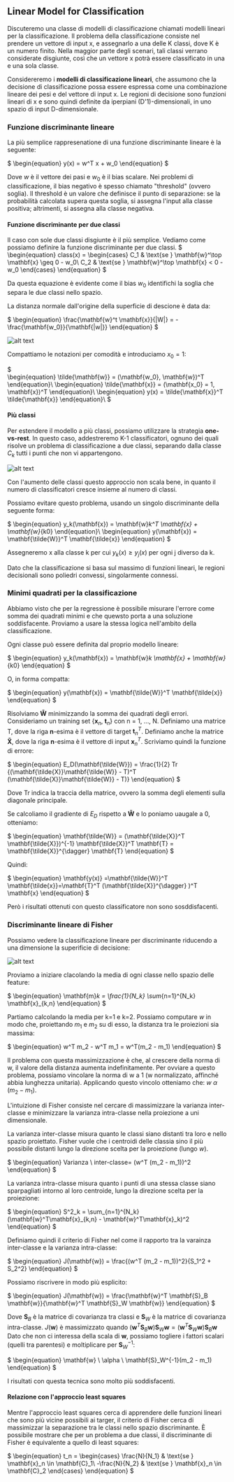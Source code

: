 ## Linear Model for Classification

Discuteremo una classe di modelli di classificazione chiamati modelli lineari per la classificazione. Il problema della classificazione consiste nel prendere un vettore di input x, e assegnarlo a una delle K classi, dove K è un numero finito. Nella maggior parte degli scenari, tali classi verrano considerate disgiunte, così che un vettore x potrà essere classificato in una e una sola classe.

Considereremo i **modelli di classificazione lineari**, che assumono che la decisione di classificazione possa essere espressa come una combinazione lineare dei pesi e del vettore di input x. Le regioni di decisione sono funzioni lineari di x e sono quindi definite da iperpiani (D'1)-dimensionali, in uno spazio di input D-dimensionale.

### Funzione discriminante lineare

La più semplice rappresenatione di una funzione discriminante lineare è la seguente:

$
\begin{equation}
y(x) = w^T x + w_0
\end{equation}
$

Dove $w$ è il vettore dei pasi e $w_0$ è il bias scalare. Nei problemi di classificazione, il bias negativo è spesso chiamato "threshold" (ovvero soglia). Il threshold è un valore che definisce il punto di separazione: se la probabilità calcolata supera questa soglia, si assegna l'input alla classe positiva; altrimenti, si assegna alla classe negativa.

#### Funzione discriminante per due classi

Il caso con sole due classi disgiunte è il più semplice. Vediamo come possiamo definire la funzione discriminante per due classi.
$
\begin{equation}
class(x) =
\begin{cases}
C_1 & \text{se } \mathbf{w}^\top \mathbf{x}  \geq 0 - w_0\\
C_2 & \text{se } \mathbf{w}^\top \mathbf{x}  < 0 - w_0
\end{cases}
\end{equation}
$

Da questa equazione è evidente come il bias $w_0$ identifichi la soglia che separa le due classi nello spazio.

La distanza normale dall'origine della superficie di descione è data da:

$
\begin{equation}
\frac{\mathbf{w}^t \mathbf{x}}{\|W\|} = -\frac{\mathbf{w_0}}{\mathbf{\|w\|}}
\end{equation}
$

![alt text](normalDistance.png "normal distance")

Compattiamo le notazioni per comodità e introduciamo $x_0 = 1$:

$  
\begin{equation}
\tilde{\mathbf{w}} = (\mathbf{w_0}, \mathbf{w})^T
\end{equation}\\
\begin{equation}
\tilde{\mathbf{x}} = (\mathbf{x_0} = 1, \mathbf{x})^T
\end{equation}\\
\begin{equation}
y(x) = \tilde{\mathbf{x}}^T \tilde{\mathbf{x}}
\end{equation}\\
$

#### Più classi

Per estendere il modello a più classi, possiamo utilizzare la strategia **one-vs-rest**. In questo caso, addestreremo K-1 classificatori, ognuno dei quali risolve un problema di classificazione a due classi, separando dalla classe $C_k$ tutti i punti che non vi appartengono.

![alt text](oneVSRest.png "one-vs-rest")

Con l'aumento delle classi questo approccio non scala bene, in quanto il numero di classificatori cresce insieme al numero di classi.

Possiamo evitare questo problema, usando un singolo discriminante della seguente forma:

$
\begin{equation}
y_k(\mathbf{x}) = \mathbf{w}_k^T \mathbf{x} + \mathbf{w}_{k0}
\end{equation}\\
\begin{equation}
y(\mathbf{x}) = \mathbf{\tilde{W}}^T \mathbf{\tilde{x}}
\end{equation}
$

Assegneremo x alla classe k per cui $y_k(x) \geq y_j(x)$ per ogni j diverso da k.

Dato che la classificazione si basa sul massimo di funzioni lineari, le regioni decisionali sono poliedri convessi, singolarmente connessi.

### Minimi quadrati per la classificazione

Abbiamo visto che per la regressione è possibile misurare l'errore come somma dei quadrati minimi e che quewsto porta a una soluzione soddisfacente.
Proviamo a usare la stessa logica nell'ambito della classificazione.

Ogni classe può essere definita dal proprio modello lineare:

$
\begin{equation}
y_k(\mathbf{x}) = \mathbf{w}_k \mathbf{x} + \mathbf{w}_{k0}
\end{equation}
$

O, in forma compatta:

$
\begin{equation}
y(\mathbf{x}) = \mathbf{\tilde{W}}^T \mathbf{\tilde{x}}
\end{equation}
$

Risolviamo $\mathbf{\tilde{W}}$ minimizzando la somma dei quadrati degli errori. Consideriamo un training set {$\mathbf{x}_n$, $\mathbf{t}_n$} con n = 1, ..., N.
Definiamo una matrice T, dove la riga $\mathbf{n}$-esima è il vettore di target $\mathbf{t}^T_n$.
Definiamo anche la matrice $\mathbf{\tilde{X}}$, dove la riga $\mathbf{n}$-esima è il vettore di input $\mathbf{x}^T_n$.
Scriviamo quindi la funzione di errore:

$
\begin{equation}
E_D(\mathbf{\tilde{W}}) = \frac{1}{2} Tr \{(\mathbf{\tilde{X}}\mathbf{\tilde{W}} - T)^T (\mathbf{\tilde{X}}\mathbf{\tilde{W}} - T)\}
\end{equation}
$

Dove Tr indica la traccia della matrice, ovvero la somma degli elementi sulla diagonale principale.

Se calcoliamo il gradiente di $E_D$ rispetto a $\mathbf{\tilde{W}}$ e lo poniamo uaugale a 0, otteniamo:

$
\begin{equation}
\mathbf{\tilde{W}} = (\mathbf{\tilde{X}}^T \mathbf{\tilde{X}})^{-1} \mathbf{\tilde{X}}^T \mathbf{T}
= \mathbf{\tilde{X}}^{\dagger} \mathbf{T}
\end{equation}
$

Quindi:

$
\begin{equation}
\mathbf{y(x)} =\mathbf{\tilde{W}}^T \mathbf{\tilde{x}}=\mathbf{T}^T (\mathbf{\tilde{X}}^{\dagger} )^T \mathbf{x}
\end{equation}
$

Però i risultati ottenuti con questo classificatore non sono sosddisfacenti.

### Discriminante lineare di Fisher

Possiamo vedere la classificazione lineare per discriminante riducendo a una dimensione la superificie di decisione:

![alt text](riduzioneDimensione.png "one-vs-rest")

Proviamo a iniziare clacolando la media di ogni classe nello spazio delle feature:

$
\begin{equation}
\mathbf{m}_k = \frac{1}{N_k} \sum_{n=1}^{N_k} \mathbf{x}_{k,n}
\end{equation}
$

Partiamo calcolando la media per k=1 e k=2. Possiamo computare $w$
in modo che, proiettando $m_1$ e $m_2$ su di esso, la distanza tra le proiezioni sia massima:

$
\begin{equation}
w^T m_2 - w^T m_1 = w^T(m_2 - m_1) 
\end{equation}
$

Il problema con questa massimizzazione è che, al crescere della norma di w,
il valore della distanza aumenta indefinitamente. Per ovviare a questo problema,
possiamo vincolare la norma di w a 1 (w normalizzato, affinché abbia lunghezza unitaria).
Applicando questo vincolo otteniamo che: $w$ $\alpha$ $(m_2 - m_1)$.

L'intuizione di Fisher consiste nel cercare di massimizzare la varianza inter-classe e minimizzare
la varianza intra-classe nella proiezione a uni dimensionale.

La varianza inter-classe misura quanto le classi siano distanti tra loro e nello spazio proiettato. Fisher
vuole che i centroidi delle classia sino il più possibile distanti lungo la direzione scelta per la proiezione (lungo $w$).

$
\begin{equation}
 Varianza \ inter-classe= (w^T (m_2 - m_1))^2
\end{equation}
$

La varianza intra-classe misura quanto i punti di una stessa classe siano sparpagliati intorno al loro centroide, lungo la direzione scelta per la proiezione:

$
\begin{equation}
 S^2_k = \sum_{n=1}^{N_k}(\mathbf{w}^T\mathbf{x}_{k,n} - \mathbf{w}^T\mathbf{x}_k)^2
\end{equation}
$

Definiamo quindi il criterio di Fisher nel come il rapporto tra
la varainza inter-classe e la varianza intra-classe:

$
\begin{equation}
J(\mathbf{w}) = \frac{(w^T (m_2 - m_1))^2}{S_1^2 + S_2^2}
\end{equation}
$

Possiamo riscrivere in modo più esplicito:

$
\begin{equation}
J(\mathbf{w}) = \frac{\mathbf{w}^T \mathbf{S}_B \mathbf{w}}{\mathbf{w}^T \mathbf{S}_W \mathbf{w}}
\end{equation}
$

Dove $\mathbf{S}_B$ è la matrice di covarianza tra classi e $\mathbf{S}_W$ è la matrice di covarianza intra-classe.
$J(\mathbf{w})$ è massimizzato quando $(\mathbf{w}^T\mathbf{S}_B \mathbf{w})\mathbf{S}_W \mathbf{w}= (\mathbf{w}^T\mathbf{S}_W \mathbf{w})\mathbf{S}_B \mathbf{w}$
Dato che non ci interessa della scala di $\mathbf{w}$, possiamo togliere i fattori scalari (quelli tra parentesi) e moltiplicare per $\mathbf{S}_W^{-1}$:

$
\begin{equation}
 \mathbf{w} \ \alpha \ \mathbf{S}_W^{-1}(m_2 - m_1)
\end{equation}
$

I risultati con questa tecnica sono molto più soddisfacenti.

#### Relazione con l'approccio least squares

Mentre l'approccio least squares cerca di apprendere delle funzioni lineari che sono più vicine possibili ai targer, il criterio di Fisher
cerca di massimizzar la separazione tra le classi nello spazio discriminante. È possibile mostrare che per un problema a due classi,
il discriminante di Fisher è equivalente a quello di least squares:

$
\begin{equation}
t_n =
\begin{cases}
\frac{N}{N_1} & \text{se } \mathbf{x}_n  \in \mathbf{C}_1\\
-\frac{N}{N_2} & \text{se } \mathbf{x}_n \in \mathbf{C}_2
\end{cases}
\end{equation}
$

